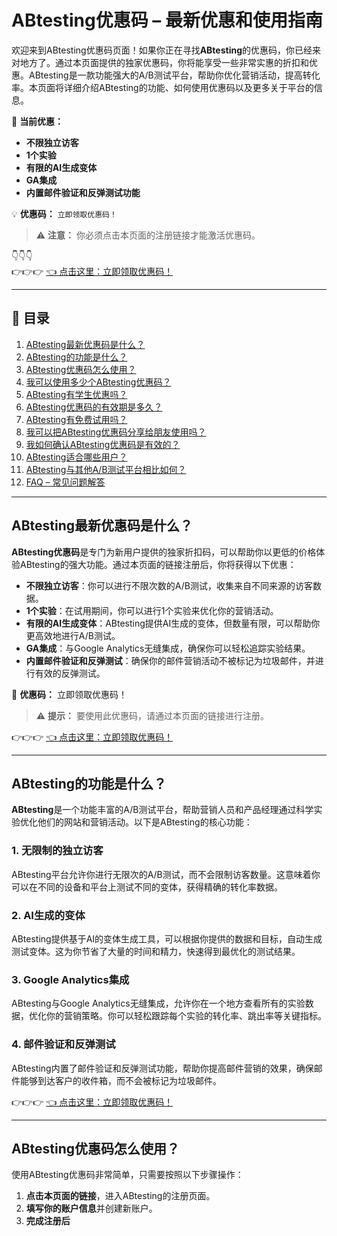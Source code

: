 # ABtesting优惠码 – 最新优惠和使用指南

欢迎来到ABtesting优惠码页面！如果你正在寻找**ABtesting**的优惠码，你已经来对地方了。通过本页面提供的独家优惠码，你将能享受一些非常实惠的折扣和优惠。ABtesting是一款功能强大的A/B测试平台，帮助你优化营销活动，提高转化率。本页面将详细介绍ABtesting的功能、如何使用优惠码以及更多关于平台的信息。

🎁 **当前优惠：**
- **不限独立访客**
- **1个实验**
- **有限的AI生成变体**
- **GA集成**
- **内置邮件验证和反弹测试功能**

💡 **优惠码：** `立即领取优惠码！`  
> ⚠️ **注意：** 你必须点击本页面的注册链接才能激活优惠码。

👇👇👇  
👉👉👉 [👈 点击这里：立即领取优惠码！](https://bit.ly/4hT2LOD)

---

## 📖 目录

1. [ABtesting最新优惠码是什么？](#abtesting最新优惠码是什么)
2. [ABtesting的功能是什么？](#abtesting的功能是什么)
3. [ABtesting优惠码怎么使用？](#abtesting优惠码怎么使用)
4. [我可以使用多少个ABtesting优惠码？](#我可以使用多少个abtesting优惠码)
5. [ABtesting有学生优惠吗？](#abtesting有学生优惠吗)
6. [ABtesting优惠码的有效期是多久？](#abtesting优惠码的有效期是多久)
7. [ABtesting有免费试用吗？](#abtesting有免费试用吗)
8. [我可以把ABtesting优惠码分享给朋友使用吗？](#我可以把abtesting优惠码分享给朋友使用吗)
9. [我如何确认ABtesting优惠码是有效的？](#我如何确认abtesting优惠码是有效的)
10. [ABtesting适合哪些用户？](#abtesting适合哪些用户)
11. [ABtesting与其他A/B测试平台相比如何？](#abtesting与其他ab测试平台相比如何)
12. [FAQ – 常见问题解答](#faq--常见问题解答)

---

## ABtesting最新优惠码是什么？

**ABtesting优惠码**是专门为新用户提供的独家折扣码，可以帮助你以更低的价格体验ABtesting的强大功能。通过本页面的链接注册后，你将获得以下优惠：

- **不限独立访客**：你可以进行不限次数的A/B测试，收集来自不同来源的访客数据。
- **1个实验**：在试用期间，你可以进行1个实验来优化你的营销活动。
- **有限的AI生成变体**：ABtesting提供AI生成的变体，但数量有限，可以帮助你更高效地进行A/B测试。
- **GA集成**：与Google Analytics无缝集成，确保你可以轻松追踪实验结果。
- **内置邮件验证和反弹测试**：确保你的邮件营销活动不被标记为垃圾邮件，并进行有效的反弹测试。

🎁 **优惠码：** 立即领取优惠码！  
> ⚠️ **提示：** 要使用此优惠码，请通过本页面的链接进行注册。

👉👉👉 [👈 点击这里：立即领取优惠码！](https://bit.ly/4hT2LOD)

---

## ABtesting的功能是什么？

**ABtesting**是一个功能丰富的A/B测试平台，帮助营销人员和产品经理通过科学实验优化他们的网站和营销活动。以下是ABtesting的核心功能：

### 1. **无限制的独立访客**
ABtesting平台允许你进行无限次的A/B测试，而不会限制访客数量。这意味着你可以在不同的设备和平台上测试不同的变体，获得精确的转化率数据。

### 2. **AI生成的变体**
ABtesting提供基于AI的变体生成工具，可以根据你提供的数据和目标，自动生成测试变体。这为你节省了大量的时间和精力，快速得到最优化的测试结果。

### 3. **Google Analytics集成**
ABtesting与Google Analytics无缝集成，允许你在一个地方查看所有的实验数据，优化你的营销策略。你可以轻松跟踪每个实验的转化率、跳出率等关键指标。

### 4. **邮件验证和反弹测试**
ABtesting内置了邮件验证和反弹测试功能，帮助你提高邮件营销的效果，确保邮件能够到达客户的收件箱，而不会被标记为垃圾邮件。

👉👉👉 [👈 点击这里：立即领取优惠码！](https://bit.ly/4hT2LOD)

---

## ABtesting优惠码怎么使用？

使用ABtesting优惠码非常简单，只需要按照以下步骤操作：

1. **点击本页面的链接**，进入ABtesting的注册页面。
2. **填写你的账户信息**并创建新账户。
3. **完成注册后**
